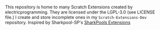 This repository is home to many Scratch Extensions created by electricprogramming. They are licensed under the LGPL-3.0 (see LICENSE file.)
I create and store incomplete ones in my `Scratch-Extensions-Dev` repository.
Inspired by Sharkpool-SP's [SharkPools Extensions](https://github.com/SharkPool-SP/SharkPools-Extensions/)